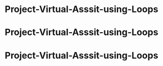 # Project-Virtual-Asssit-using-Loops
# Project-Virtual-Asssit-using-Loops
# Project-Virtual-Asssit-using-Loops
